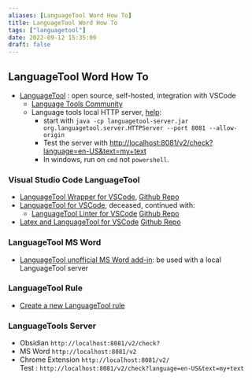 ```yaml
---
aliases: [LanguageTool Word How To]
title: LanguageTool Word How To
tags: ["languagetool"]
date: 2022-09-12 15:35:09
draft: false
---
```


## LanguageTool Word How To

- [LanguageTool](https://languagetool.org/) : open source, self-hosted, integration with VSCode
    - [Language Tools Community](https://community.languagetool.org/)
    - Language tools local HTTP server, [help](https://dev.languagetool.org/http-server):
        - start with `java -cp languagetool-server.jar org.languagetool.server.HTTPServer --port 8081 --allow-origin`
        - Test the server with [http://localhost:8081/v2/check?language=en-US&text=my+text](http://localhost:8081/v2/check?language=en-US&text=my+text)
        - In windows, run on `cmd` not `powershell`.

### Visual Studio Code LanguageTool

- [LanguageTool Wrapper for VSCode](https://marketplace.visualstudio.com/items?itemName=raymondcamden.languagetool), [Github Repo](https://github.com/cfjedimaster/vscode-languagetool)
- [LanguageTool for VSCode](https://marketplace.visualstudio.com/items?itemName=adamvoss.vscode-languagetool), deceased, continued with:
    - [LanguageTool Linter for VSCode](https://marketplace.visualstudio.com/items?itemName=davidlday.languagetool-linter) [Github Repo](https://github.com/davidlday/vscode-languagetool-linter)
- [Latex and LanguageTool for VSCode](https://marketplace.visualstudio.com/items?itemName=valentjn.vscode-ltex) [Github Repo](https://github.com/valentjn/vscode-ltex)

### LanguageTool MS Word

- [LanguageTool unofficial MS Word add-in](https://github.com/jaumeortola/languagetool-msword10-addin): be used with a local LanguageTool server

### LanguageTool Rule

- [Create a new LanguageTool rule](https://community.languagetool.org/ruleEditor2/)

### LanguageTools Server

- Obsidian `http://localhost:8081/v2/check?`
- MS Word `http://localhost:8081/v2`
- Chrome Extension `http://localhost:8081/v2/`  
Test : `http://localhost:8081/v2/check?language=en-US&text=my+text`
